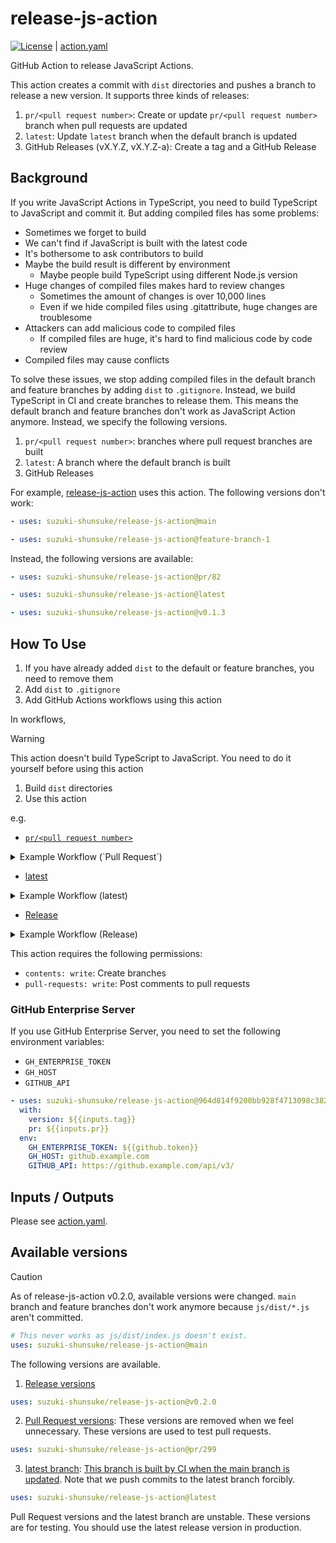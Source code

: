 # release-js-action

[![License](http://img.shields.io/badge/license-mit-blue.svg?style=flat-square)](https://raw.githubusercontent.com/suzuki-shunsuke/release-js-action/main/LICENSE) | [action.yaml](action.yaml)

GitHub Action to release JavaScript Actions.

This action creates a commit with `dist` directories and pushes a branch to release a new version.
It supports three kinds of releases:

1. `pr/<pull request number>`: Create or update `pr/<pull request number>` branch when pull requests are updated
1. `latest`: Update `latest` branch when the default branch is updated
1. GitHub Releases (vX.Y.Z, vX.Y.Z-a): Create a tag and a GitHub Release

## Background

If you write JavaScript Actions in TypeScript, you need to build TypeScript to JavaScript and commit it.
But adding compiled files has some problems:

- Sometimes we forget to build
- We can't find if JavaScript is built with the latest code
- It's bothersome to ask contributors to build
- Maybe the build result is different by environment
  - Maybe people build TypeScript using different Node.js version
- Huge changes of compiled files makes hard to review changes
  - Sometimes the amount of changes is over 10,000 lines
  - Even if we hide compiled files using .gitattribute, huge changes are troublesome
- Attackers can add malicious code to compiled files
  - If compiled files are huge, it's hard to find malicious code by code review
- Compiled files may cause conflicts

To solve these issues, we stop adding compiled files in the default branch and feature branches by adding `dist` to `.gitignore`.
Instead, we build TypeScript in CI and create branches to release them.
This means the default branch and feature branches don't work as JavaScript Action anymore.
Instead, we specify the following versions.

1. `pr/<pull request number>`: branches where pull request branches are built
1. `latest`: A branch where the default branch is built
1. GitHub Releases

For example, [release-js-action](https://github.com/suzuki-shunsuke/release-js-action) uses this action.
The following versions don't work:

```yaml
- uses: suzuki-shunsuke/release-js-action@main
```

```yaml
- uses: suzuki-shunsuke/release-js-action@feature-branch-1
```

Instead, the following versions are available:

```yaml
- uses: suzuki-shunsuke/release-js-action@pr/82
```

```yaml
- uses: suzuki-shunsuke/release-js-action@latest
```

```yaml
- uses: suzuki-shunsuke/release-js-action@v0.1.3
```

## How To Use

1. If you have already added `dist` to the default or feature branches, you need to remove them
1. Add `dist` to `.gitignore`
1. Add GitHub Actions workflows using this action

In workflows,

> [!WARNING]
> This action doesn't build TypeScript to JavaScript.
> You need to do it yourself before using this action

1. Build `dist` directories
1. Use this action

e.g.

- [`pr/<pull request number>`](https://github.com/suzuki-shunsuke/release-js-action/blob/main/.github/workflows/wc-create-pr-branch.yaml)

<details>
<summary>Example Workflow (`Pull Request`)</summary>

```yaml
---
name: wc-create-pr-branch
run-name: wc-create-pr-branch (${{inputs.pr}})
on:
  workflow_call:
    inputs:
      pr:
        description: "Pull Request Number"
        required: true
        type: number
      is_comment:
        description: If the comment is posted
        required: false
        default: false
        type: boolean
jobs:
  create-pr-branch:
    timeout-minutes: 30
    runs-on: ubuntu-latest
    permissions:
      contents: write
      pull-requests: write
    steps:
      - uses: actions/checkout@11bd71901bbe5b1630ceea73d27597364c9af683 # v4.2.2
      - run: gh pr checkout "$PR"
        if: inputs.pr != ''
        env:
          GITHUB_TOKEN: ${{github.token}}
          PR: ${{inputs.pr}}
      - run: npm ci
      - run: npm run build

      - uses: suzuki-shunsuke/release-js-action@964d814f9200bb928f4713098c38218881cfc493 # v0.1.0
        with:
          version: pr/${{inputs.pr}}
          is_comment: ${{inputs.is_comment}}
```

</details>

- [latest](https://github.com/suzuki-shunsuke/release-js-action/blob/main/.github/workflows/main.yaml)

<details>
<summary>Example Workflow (latest)</summary>

```yaml
name: Update the latest branch
on:
  push:
    branches:
      - main
jobs:
  build:
    timeout-minutes: 15
    runs-on: ubuntu-latest
    permissions:
      contents: write
    steps:
      - uses: actions/checkout@11bd71901bbe5b1630ceea73d27597364c9af683 # v4.2.2
      - run: npm ci
      - run: npm run build
      - uses: suzuki-shunsuke/release-js-action@964d814f9200bb928f4713098c38218881cfc493 # v0.1.0
        with:
          version: latest
```

</details>

- [Release](https://github.com/suzuki-shunsuke/release-js-action/blob/main/.github/workflows/release.yaml)

<details>
<summary>Example Workflow (Release)</summary>

```yaml
---
name: Release
run-name: Release ${{inputs.tag}}
on:
  workflow_dispatch:
    inputs:
      tag:
        description: "tag"
        required: true
      pr:
        description: "pr number (pre-release)"
        required: false
jobs:
  release:
    timeout-minutes: 30
    runs-on: ubuntu-latest
    permissions:
      contents: write
      pull-requests: write
    steps:
      - uses: actions/checkout@11bd71901bbe5b1630ceea73d27597364c9af683 # v4.2.2
      - run: gh pr checkout "$PR"
        if: inputs.pr != ''
        env:
          GITHUB_TOKEN: ${{github.token}}
          PR: ${{inputs.pr}}
      - run: npm ci
      - run: npm run build

      - uses: suzuki-shunsuke/release-js-action@964d814f9200bb928f4713098c38218881cfc493 # v0.1.0
        with:
          version: ${{inputs.tag}}
          pr: ${{inputs.pr}}
```

</details>

This action requires the following permissions:

- `contents: write`: Create branches
- `pull-requests: write`: Post comments to pull requests

### GitHub Enterprise Server

If you use GitHub Enterprise Server, you need to set the following environment variables:

- `GH_ENTERPRISE_TOKEN`
- `GH_HOST`
- `GITHUB_API`

```yaml
- uses: suzuki-shunsuke/release-js-action@964d814f9200bb928f4713098c38218881cfc493 # v0.1.0
  with:
    version: ${{inputs.tag}}
    pr: ${{inputs.pr}}
  env:
    GH_ENTERPRISE_TOKEN: ${{github.token}}
    GH_HOST: github.example.com
    GITHUB_API: https://github.example.com/api/v3/
```

## Inputs / Outputs

Please see [action.yaml](action.yaml).

## Available versions

> [!CAUTION]
> As of release-js-action v0.2.0, available versions were changed.
> `main` branch and feature branches don't work anymore because `js/dist/*.js` aren't committed.
>
> ```yaml
> # This never works as js/dist/index.js doesn't exist.
> uses: suzuki-shunsuke/release-js-action@main
> ```

The following versions are available.

1. [Release versions](https://github.com/suzuki-shunsuke/release-js-action/releases)

```yaml
uses: suzuki-shunsuke/release-js-action@v0.2.0
```

2. [Pull Request versions](https://github.com/suzuki-shunsuke/release-js-action/branches/all?query=pr%2F&lastTab=overview): These versions are removed when we feel unnecessary. These versions are used to test pull requests.

```yaml
uses: suzuki-shunsuke/release-js-action@pr/299
```

3. [latest branch](https://github.com/suzuki-shunsuke/release-js-action/tree/latest): [This branch is built by CI when the main branch is updated](https://github.com/suzuki-shunsuke/release-js-action/blob/latest/.github/workflows/main.yaml). Note that we push commits to the latest branch forcibly.

```yaml
uses: suzuki-shunsuke/release-js-action@latest
```

Pull Request versions and the latest branch are unstable.
These versions are for testing.
You should use the latest release version in production.
